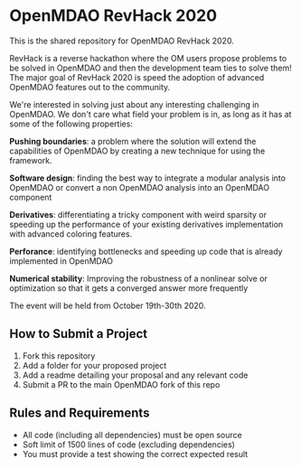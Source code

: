 # OpenMDAO RevHack 2020

This is the shared repository for OpenMDAO RevHack 2020. 

RevHack is a reverse hackathon where the OM users propose problems to be solved in OpenMDAO and then the development team ties to solve them! 
The major goal of RevHack 2020 is speed the adoption of advanced OpenMDAO features out to the community. 

We're interested in solving just about any interesting challenging in OpenMDAO. 
We don't care what field your problem is in, as long as it has at some of the following properties: 

**Pushing boundaries**: a problem where the solution will extend the capabilities of OpenMDAO by creating a new technique for using the framework. 

**Software design**: finding the best way to integrate a modular analysis into OpenMDAO or convert a non OpenMDAO analysis into an OpenMDAO component 

**Derivatives**: differentiating a tricky component with weird sparsity or speeding up the performance of your existing derivatives implementation with advanced coloring features. 

**Perforance**: identifying bottlenecks and speeding up code that is already implemented in OpenMDAO 

**Numerical stability**: Improving the robustness of a nonlinear solve or optimization so that it gets a converged answer more frequently


The event will be held from October 19th-30th 2020. 

## How to Submit a Project

1. Fork this repository
2. Add a folder for your proposed project
3. Add a readme detailing your proposal and any relevant code
4. Submit a PR to the main OpenMDAO fork of this repo

## Rules and Requirements

- All code (including all dependencies) must be open source 
- Soft limit of 1500 lines of code (excluding dependencies)
- You must provide a test showing the correct expected result